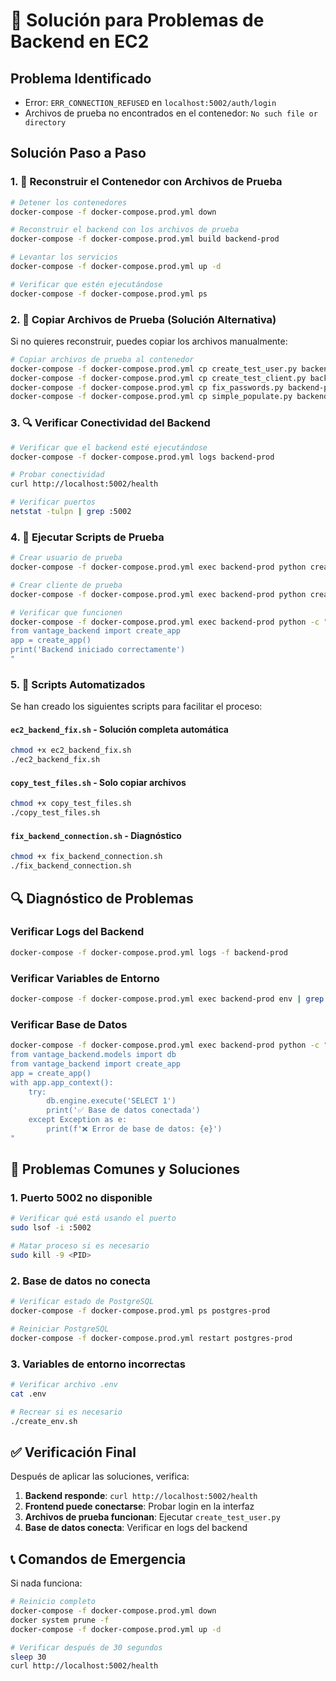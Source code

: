 # 🔧 Solución para Problemas de Backend en EC2

## Problema Identificado
- Error: `ERR_CONNECTION_REFUSED` en `localhost:5002/auth/login`
- Archivos de prueba no encontrados en el contenedor: `No such file or directory`

## Solución Paso a Paso

### 1. 🔄 Reconstruir el Contenedor con Archivos de Prueba

```bash
# Detener los contenedores
docker-compose -f docker-compose.prod.yml down

# Reconstruir el backend con los archivos de prueba
docker-compose -f docker-compose.prod.yml build backend-prod

# Levantar los servicios
docker-compose -f docker-compose.prod.yml up -d

# Verificar que estén ejecutándose
docker-compose -f docker-compose.prod.yml ps
```

### 2. 📁 Copiar Archivos de Prueba (Solución Alternativa)

Si no quieres reconstruir, puedes copiar los archivos manualmente:

```bash
# Copiar archivos de prueba al contenedor
docker-compose -f docker-compose.prod.yml cp create_test_user.py backend-prod:/app/
docker-compose -f docker-compose.prod.yml cp create_test_client.py backend-prod:/app/
docker-compose -f docker-compose.prod.yml cp fix_passwords.py backend-prod:/app/
docker-compose -f docker-compose.prod.yml cp simple_populate.py backend-prod:/app/
```

### 3. 🔍 Verificar Conectividad del Backend

```bash
# Verificar que el backend esté ejecutándose
docker-compose -f docker-compose.prod.yml logs backend-prod

# Probar conectividad
curl http://localhost:5002/health

# Verificar puertos
netstat -tulpn | grep :5002
```

### 4. 🧪 Ejecutar Scripts de Prueba

```bash
# Crear usuario de prueba
docker-compose -f docker-compose.prod.yml exec backend-prod python create_test_user.py

# Crear cliente de prueba
docker-compose -f docker-compose.prod.yml exec backend-prod python create_test_client.py

# Verificar que funcionen
docker-compose -f docker-compose.prod.yml exec backend-prod python -c "
from vantage_backend import create_app
app = create_app()
print('Backend iniciado correctamente')
"
```

### 5. 🔧 Scripts Automatizados

Se han creado los siguientes scripts para facilitar el proceso:

#### `ec2_backend_fix.sh` - Solución completa automática
```bash
chmod +x ec2_backend_fix.sh
./ec2_backend_fix.sh
```

#### `copy_test_files.sh` - Solo copiar archivos
```bash
chmod +x copy_test_files.sh
./copy_test_files.sh
```

#### `fix_backend_connection.sh` - Diagnóstico
```bash
chmod +x fix_backend_connection.sh
./fix_backend_connection.sh
```

## 🔍 Diagnóstico de Problemas

### Verificar Logs del Backend
```bash
docker-compose -f docker-compose.prod.yml logs -f backend-prod
```

### Verificar Variables de Entorno
```bash
docker-compose -f docker-compose.prod.yml exec backend-prod env | grep -E '(DATABASE|JWT|OPENAI)'
```

### Verificar Base de Datos
```bash
docker-compose -f docker-compose.prod.yml exec backend-prod python -c "
from vantage_backend.models import db
from vantage_backend import create_app
app = create_app()
with app.app_context():
    try:
        db.engine.execute('SELECT 1')
        print('✅ Base de datos conectada')
    except Exception as e:
        print(f'❌ Error de base de datos: {e}')
"
```

## 🚨 Problemas Comunes y Soluciones

### 1. Puerto 5002 no disponible
```bash
# Verificar qué está usando el puerto
sudo lsof -i :5002

# Matar proceso si es necesario
sudo kill -9 <PID>
```

### 2. Base de datos no conecta
```bash
# Verificar estado de PostgreSQL
docker-compose -f docker-compose.prod.yml ps postgres-prod

# Reiniciar PostgreSQL
docker-compose -f docker-compose.prod.yml restart postgres-prod
```

### 3. Variables de entorno incorrectas
```bash
# Verificar archivo .env
cat .env

# Recrear si es necesario
./create_env.sh
```

## ✅ Verificación Final

Después de aplicar las soluciones, verifica:

1. **Backend responde**: `curl http://localhost:5002/health`
2. **Frontend puede conectarse**: Probar login en la interfaz
3. **Archivos de prueba funcionan**: Ejecutar `create_test_user.py`
4. **Base de datos conecta**: Verificar en logs del backend

## 📞 Comandos de Emergencia

Si nada funciona:

```bash
# Reinicio completo
docker-compose -f docker-compose.prod.yml down
docker system prune -f
docker-compose -f docker-compose.prod.yml up -d

# Verificar después de 30 segundos
sleep 30
curl http://localhost:5002/health
``` 